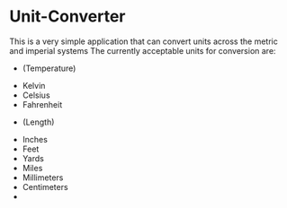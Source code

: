 # Unit-Converter
This is a very simple application that can convert units across the metric and imperial systems
The currently acceptable units for conversion are:
+ (Temperature)
- Kelvin
- Celsius
- Fahrenheit
+ (Length)
- Inches
- Feet
- Yards
- Miles
- Millimeters
- Centimeters
- 
